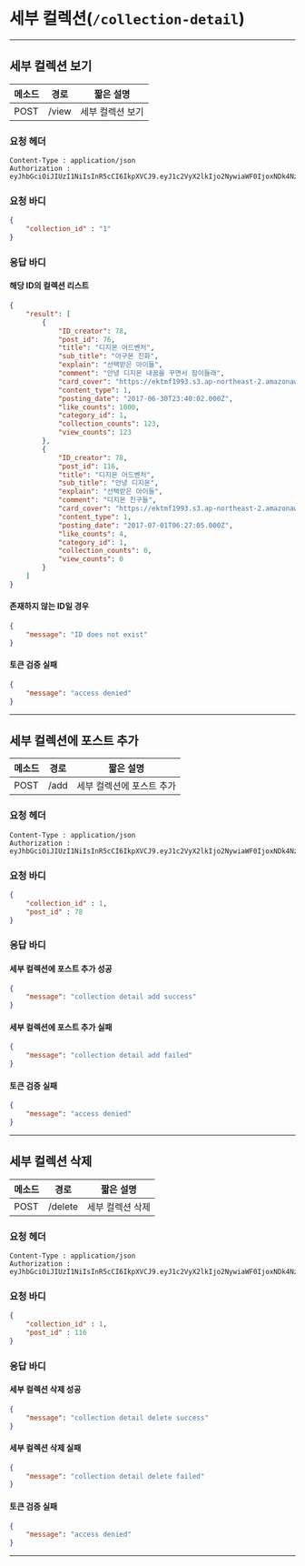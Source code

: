 # 세부 컬렉션(`/collection-detail`)
---
## 세부 컬렉션 보기

메소드 | 경로    | 짧은 설명
--- | ----- | ---------
POST | /view | 세부 컬렉션 보기

### 요청 헤더

```
Content-Type : application/json
Authorization : eyJhbGciOiJIUzI1NiIsInR5cCI6IkpXVCJ9.eyJ1c2VyX2lkIjo2NywiaWF0IjoxNDk4Nzg1NTA3LCJleHAiOjE1MDEzNzc1MDd9.UPaZF1eLlc_6CN6VkJpPMsIT6ktbg30CpuYhTQSG80M
```

### 요청 바디

```json
{
    "collection_id" : "1"
}
```

### 응답 바디

#### 해당 ID의 컬렉션 리스트

```json
{
    "result": [
        {
            "ID_creator": 78,
            "post_id": 76,
            "title": "디지몬 어드벤처",
            "sub_title": "아구몬 진화",
            "explain": "선택받은 아이들",
            "comment": "안녕 디지몬 내꿈을 꾸면서 잠이들래",
            "card_cover": "https://ektmf1993.s3.ap-northeast-2.amazonaws.com/1499002297177.jpg",
            "content_type": 1,
            "posting_date": "2017-06-30T23:40:02.000Z",
            "like_counts": 1000,
            "category_id": 1,
            "collection_counts": 123,
            "view_counts": 123
        },
        {
            "ID_creator": 78,
            "post_id": 116,
            "title": "디지몬 어드벤처",
            "sub_title": "안녕 디지몬",
            "explain": "선택받은 아이들",
            "comment": "디지몬 친구들",
            "card_cover": "https://ektmf1993.s3.ap-northeast-2.amazonaws.com/1499002297177.jpg",
            "content_type": 1,
            "posting_date": "2017-07-01T06:27:05.000Z",
            "like_counts": 4,
            "category_id": 1,
            "collection_counts": 0,
            "view_counts": 0
        }
    ]
}
```

#### 존재하지 않는 ID일 경우

```json
{
    "message": "ID does not exist"
}
```

#### 토큰 검증 실패

```json
{
    "message": "access denied"
}
```

--------------------------------------------------------------------------------

## 세부 컬렉션에 포스트 추가

메소드  | 경로   | 짧은 설명
---- | ---- | --------------
POST | /add | 세부 컬렉션에 포스트 추가

### 요청 헤더

```
Content-Type : application/json
Authorization : eyJhbGciOiJIUzI1NiIsInR5cCI6IkpXVCJ9.eyJ1c2VyX2lkIjo2NywiaWF0IjoxNDk4Nzg1NTA3LCJleHAiOjE1MDEzNzc1MDd9.UPaZF1eLlc_6CN6VkJpPMsIT6ktbg30CpuYhTQSG80M
```

### 요청 바디

```json
{
    "collection_id" : 1,
    "post_id" : 78
}
```

### 응답 바디

#### 세부 컬렉션에 포스트 추가 성공

```json
{
    "message": "collection detail add success"
}
```

#### 세부 컬렉션에 포스트 추가 실패

```json
{
    "message": "collection detail add failed"
}
```

#### 토큰 검증 실패

```json
{
    "message": "access denied"
}
```

--------------------------------------------------------------------------------

## 세부 컬렉션 삭제

메소드  | 경로      | 짧은 설명
---- | ------- | ---------
POST | /delete | 세부 컬렉션 삭제

### 요청 헤더

```
Content-Type : application/json
Authorization : eyJhbGciOiJIUzI1NiIsInR5cCI6IkpXVCJ9.eyJ1c2VyX2lkIjo2NywiaWF0IjoxNDk4Nzg1NTA3LCJleHAiOjE1MDEzNzc1MDd9.UPaZF1eLlc_6CN6VkJpPMsIT6ktbg30CpuYhTQSG80M
```

### 요청 바디

```json
{
    "collection_id" : 1,
    "post_id" : 116
}
```

### 응답 바디

#### 세부 컬렉션 삭제 성공

```json
{
    "message": "collection detail delete success"
}
```

#### 세부 컬렉션 삭제 실패

```json
{
    "message": "collection detail delete failed"
}
```

#### 토큰 검증 실패

```json
{
    "message": "access denied"
}
```

--------------------------------------------------------------------------------
